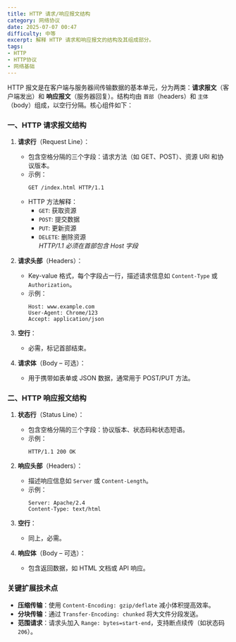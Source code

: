 ```yaml
---
title: HTTP 请求/响应报文结构
category: 网络协议
date: 2025-07-07 00:47
difficulty: 中等
excerpt: 解释 HTTP 请求和响应报文的结构及其组成部分。
tags:
- HTTP
- HTTP协议
- 网络基础
---
```

HTTP 报文是在客户端与服务器间传输数据的基本单元，分为两类：**请求报文**（客户端发出）和 **响应报文**（服务器回复）。结构均由 `首部`（headers）和 `主体`（body）组成，以空行分隔。核心组件如下：

### 一、HTTP 请求报文结构
1. **请求行**（Request Line）：  
   - 包含空格分隔的三个字段：请求方法（如 GET、POST）、资源 URI 和协议版本。
   - 示例：  
     ```plaintext
     GET /index.html HTTP/1.1
     ```  
   - HTTP 方法解释：
     - `GET`: 获取资源  
     - `POST`: 提交数据  
     - `PUT`: 更新资源  
     - `DELETE`: 删除资源  
     *HTTP/1.1 必须在首部包含 Host 字段*

2. **请求头部**（Headers）：  
   - Key-value 格式，每个字段占一行，描述请求信息如 `Content-Type` 或 `Authorization`。
   - 示例：  
     ```plaintext
     Host: www.example.com
     User-Agent: Chrome/123
     Accept: application/json
     ```

3. **空行**：  
   - 必需，标记首部结束。

4. **请求体**（Body – 可选）：  
   - 用于携带如表单或 JSON 数据，通常用于 POST/PUT 方法。

### 二、HTTP 响应报文结构
1. **状态行**（Status Line）：  
   - 包含空格分隔的三个字段：协议版本、状态码和状态短语。
   - 示例：  
     ```plaintext
     HTTP/1.1 200 OK
     ```

2. **响应头部**（Headers）：  
   - 描述响应信息如 `Server` 或 `Content-Length`。
   - 示例：  
     ```plaintext
     Server: Apache/2.4
     Content-Type: text/html
     ```

3. **空行**：  
   - 同上，必需。

4. **响应体**（Body – 可选）：  
   - 包含返回数据，如 HTML 文档或 API 响应。

### 关键扩展技术点
- **压缩传输**：使用 `Content-Encoding: gzip/deflate` 减小体积提高效率。
- **分块传输**：通过 `Transfer-Encoding: chunked` 将大文件分段发送。
- **范围请求**：请求头加入 `Range: bytes=start-end`，支持断点续传（如状态码 `206`）。
